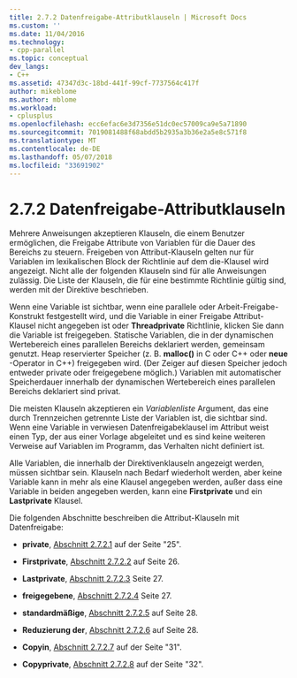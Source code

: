 ```yaml
---
title: 2.7.2 Datenfreigabe-Attributklauseln | Microsoft Docs
ms.custom: ''
ms.date: 11/04/2016
ms.technology:
- cpp-parallel
ms.topic: conceptual
dev_langs:
- C++
ms.assetid: 47347d3c-18bd-441f-99cf-7737564c417f
author: mikeblome
ms.author: mblome
ms.workload:
- cplusplus
ms.openlocfilehash: ecc6efac6e3d7356e51dc0ec57009ca9e5a71890
ms.sourcegitcommit: 7019081488f68abdd5b2935a3b36e2a5e8c571f8
ms.translationtype: MT
ms.contentlocale: de-DE
ms.lasthandoff: 05/07/2018
ms.locfileid: "33691902"
---
```

# <a name="272-data-sharing-attribute-clauses"></a>2.7.2 Datenfreigabe-Attributklauseln
Mehrere Anweisungen akzeptieren Klauseln, die einem Benutzer ermöglichen, die Freigabe Attribute von Variablen für die Dauer des Bereichs zu steuern. Freigeben von Attribut-Klauseln gelten nur für Variablen im lexikalischen Block der Richtlinie auf dem die-Klausel wird angezeigt. Nicht alle der folgenden Klauseln sind für alle Anweisungen zulässig. Die Liste der Klauseln, die für eine bestimmte Richtlinie gültig sind, werden mit der Direktive beschrieben.  
  
 Wenn eine Variable ist sichtbar, wenn eine parallele oder Arbeit-Freigabe-Konstrukt festgestellt wird, und die Variable in einer Freigabe Attribut-Klausel nicht angegeben ist oder **Threadprivate** Richtlinie, klicken Sie dann die Variable ist freigegeben. Statische Variablen, die in der dynamischen Wertebereich eines parallelen Bereichs deklariert werden, gemeinsam genutzt. Heap reservierter Speicher (z. B. **malloc()** in C oder C++ oder **neue** -Operator in C++) freigegeben wird. (Der Zeiger auf diesen Speicher jedoch entweder private oder freigegebene möglich.) Variablen mit automatischer Speicherdauer innerhalb der dynamischen Wertebereich eines parallelen Bereichs deklariert sind privat.  
  
 Die meisten Klauseln akzeptieren ein *Variablenliste* Argument, das eine durch Trennzeichen getrennte Liste der Variablen ist, die sichtbar sind. Wenn eine Variable in verwiesen Datenfreigabeklausel im Attribut weist einen Typ, der aus einer Vorlage abgeleitet und es sind keine weiteren Verweise auf Variablen im Programm, das Verhalten nicht definiert ist.  
  
 Alle Variablen, die innerhalb der Direktivenklauseln angezeigt werden, müssen sichtbar sein. Klauseln nach Bedarf wiederholt werden, aber keine Variable kann in mehr als eine Klausel angegeben werden, außer dass eine Variable in beiden angegeben werden, kann eine **Firstprivate** und ein **Lastprivate** Klausel.  
  
 Die folgenden Abschnitte beschreiben die Attribut-Klauseln mit Datenfreigabe:  
  
-   **private**, [Abschnitt 2.7.2.1](../../parallel/openmp/2-7-2-1-private.md) auf der Seite "25".  
  
-   **Firstprivate**, [Abschnitt 2.7.2.2](../../parallel/openmp/2-7-2-2-firstprivate.md) auf Seite 26.  
  
-   **Lastprivate**, [Abschnitt 2.7.2.3](../../parallel/openmp/2-7-2-3-lastprivate.md) Seite 27.  
  
-   **freigegebene**, [Abschnitt 2.7.2.4](../../parallel/openmp/2-7-2-4-shared.md) Seite 27.  
  
-   **standardmäßige**, [Abschnitt 2.7.2.5](../../parallel/openmp/2-7-2-5-default.md) auf Seite 28.  
  
-   **Reduzierung der**, [Abschnitt 2.7.2.6](../../parallel/openmp/2-7-2-6-reduction.md) auf Seite 28.  
  
-   **Copyin**, [Abschnitt 2.7.2.7](../../parallel/openmp/2-7-2-7-copyin.md) auf der Seite "31".  
  
-   **Copyprivate**, [Abschnitt 2.7.2.8](../../parallel/openmp/2-7-2-8-copyprivate.md) auf der Seite "32".
